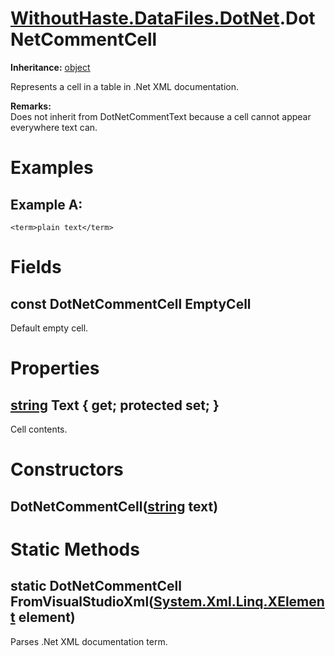 # [WithoutHaste.DataFiles.DotNet](TableOfContents.WithoutHaste.DataFiles.DotNet.md).DotNetCommentCell

**Inheritance:** [object](https://docs.microsoft.com/en-us/dotnet/api/system.object)  

Represents a cell in a table in .Net XML documentation.  

**Remarks:**  
Does not inherit from DotNetCommentText because a cell cannot appear everywhere text can.  

# Examples

## Example A:

`<term>plain text</term>`  

# Fields

## const DotNetCommentCell EmptyCell

Default empty cell.  

# Properties

## [string](https://docs.microsoft.com/en-us/dotnet/api/system.string) Text { get; protected set; }

Cell contents.  

# Constructors

## DotNetCommentCell([string](https://docs.microsoft.com/en-us/dotnet/api/system.string) text)

# Static Methods

## static DotNetCommentCell FromVisualStudioXml([System.Xml.Linq.XElement](https://docs.microsoft.com/en-us/dotnet/api/system.xml.linq.xelement) element)

Parses .Net XML documentation term.  

